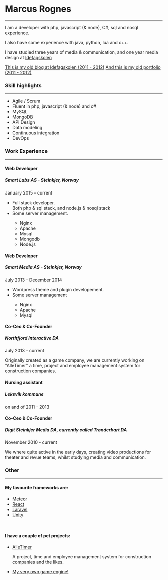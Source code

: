 # Marcus Rognes

----

I am a developer with php, javascript (& node), C#, sql and nosql experience.

I also have some experience with java, python, lua and c++.

I have studied three years of media & communication, and one year media design at [Idefagskolen](http://idefagskolen.no/)

[This is my old blog at Idefagskolen (2011 - 2012)](http://ideblogg.no/marcusrognes/)
[And this is my old portfolio (2011 - 2012)](http://nettkringkasting.no/~marcusr/index.html#)

### Skill highlights
----

<ul class="list">
    <li>Agile / Scrum</li>
    <li>Fluent in php, javascript (& node) and c#</li>
    <li>MySQL</li>
    <li>MongoDB</li>
    <li>API Design</li>
    <li>Data modeling</li>
    <li>Continuous integration</li>
    <li>DevOps</li>
</ul>

### Work Experience
----

#### Web Developer

##### Smart Labs AS - Steinkjer, Norway 

January 2015 - current

<ul class="list">
    <li>
        Full stack developer.<br/>
        Both php & sql stack, and node.js & nosql stack
    </li>    
    <li>Some server management.</li>
    <ul class="list">
        <li>Nginx</li>
        <li>Apache</li>
        <li>Mysql</li>
        <li>Mongodb</li>
        <li>Node.js</li>
    </ul>
</ul>

#### Web Developer

##### Smart Media AS - Steinkjer, Norway 

July 2013 - December 2014

<ul class="list">
    <li>Wordpress theme and plugin developement.</li>
    <li>Some server management</li>
    <ul class="list">
        <li>Nginx</li>
        <li>Apache</li>
        <li>Mysql</li>
    </ul>
</ul>

#### Co-Ceo & Co-Founder 

##### Northfjord Interactive DA

July 2013 - current

Originally created as a game company, we are currently working on "AlleTimer" a time, project and employee management system for construction companies.


#### Nursing assistant

##### Leksvik kommune

on and of 2011 - 2013

#### Co-Ceo & Co-Founder

##### Digit Steinkjer Media DA, currently called Trønderbart DA

November 2010 - current

We where quite active in the early days, creating video productions for theater and revue teams, whilst studying media and communication.


### Other
----

#### My favourite frameworks are:

<ul class="list">
    <li><a href="https://www.meteor.com/" target="_blank">Meteor</a></li>
    <li><a href="https://facebook.github.io/react/" target="_blank">React</a></li>
    <li><a href="https://laravel.com/" target="_blank">Laravel</a></li>
    <li><a href="https://unity3d.com/" target="_blank">Unity</a></li>
</ul>

<br/>

#### I have a couple of pet projects:

<ul class="list">
    <li>
        <a href="http://alletimer.herokuapp.com/" target="_blank">AlleTimer</a>
        <p>
           A project, time and employee management system for construction companies and the likes.        
        </p>
    </li>
    <li>
        <a href="https://github.com/marcusrognes/engine" target="_blank">My very own game engine!</a>
    </li>
</ul>
